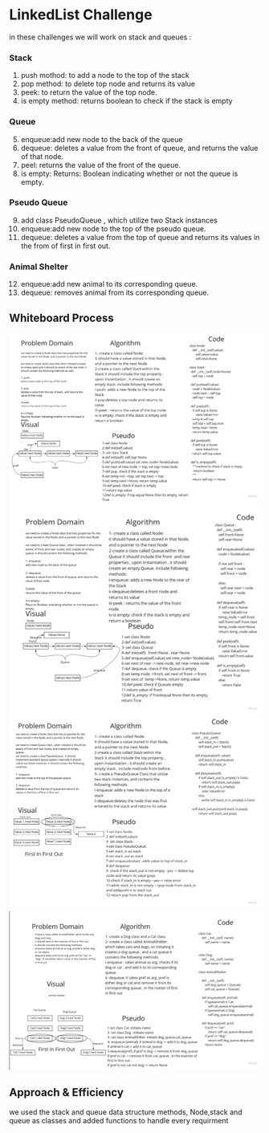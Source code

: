 # LinkedList Challenge
in these challenges we will work on stack and queues :
### Stack 
1. push mothod: to add a node to the top of the stack
2. pop method: to delete top node and returns its value
3. peek: to return the value of the top node. 
4. is empty method: returns boolean to check if the stack is empty
### Queue
 5. enqueue:add new node to the back of the queue
6. dequeue: deletes a value from the front of queue, and returns the value of that node.
7. peel: returns the value of the front of the queue.
8. is empty: Returns: Boolean indicating whether or not the queue is empty.
### Pseudo Queue
9. add class PseudoQueue , which utilize two Stack instances
10. enqueue:add new node to the top of the pseudo queue.
11. dequeue: deletes a value from the top of queue and returns its values in the from of first in first out.
### Animal Shelter
12. enqueue:add new animal to its corresponding queue.
13. dequeue: removes animal from its corresponding queue.

## Whiteboard Process
![whiteboard](../data_structures_and_algorithms/assessts/stack.jpg)
![whiteboard](../data_structures_and_algorithms/assessts/Queue.jpg)
![whiteboard](../data_structures_and_algorithms/assessts/PQ.jpg)
![whiteboard](../data_structures_and_algorithms/assessts/animal_shelter.jpg)


## Approach & Efficiency
we used the stack and queue data structure methods, Node,stack and queue as classes and added functions to handle every requirment
